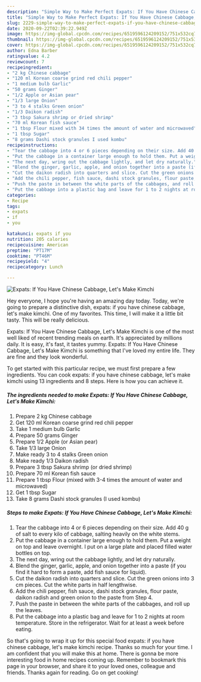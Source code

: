 ```yaml
---
description: "Simple Way to Make Perfect Expats: If You Have Chinese Cabbage, Let&amp;#39;s Make Kimchi"
title: "Simple Way to Make Perfect Expats: If You Have Chinese Cabbage, Let&amp;#39;s Make Kimchi"
slug: 2229-simple-way-to-make-perfect-expats-if-you-have-chinese-cabbage-let-and-39-s-make-kimchi
date: 2020-09-22T02:39:22.949Z
image: https://img-global.cpcdn.com/recipes/6519596124209152/751x532cq70/expats-if-you-have-chinese-cabbage-lets-make-kimchi-recipe-main-photo.jpg
thumbnail: https://img-global.cpcdn.com/recipes/6519596124209152/751x532cq70/expats-if-you-have-chinese-cabbage-lets-make-kimchi-recipe-main-photo.jpg
cover: https://img-global.cpcdn.com/recipes/6519596124209152/751x532cq70/expats-if-you-have-chinese-cabbage-lets-make-kimchi-recipe-main-photo.jpg
author: Edna Barber
ratingvalue: 4.2
reviewcount: 7
recipeingredient:
- "2 kg Chinese cabbage"
- "120 ml Korean coarse grind red chili pepper"
- "1 medium bulb Garlic"
- "50 grams Ginger"
- "1/2 Apple or Asian pear"
- "1/3 large Onion"
- "3 to 4 stalks Green onion"
- "1/3 Daikon radish"
- "3 tbsp Sakura shrimp or dried shrimp"
- "70 ml Korean fish sauce"
- "1 tbsp Flour mixed with 34 times the amount of water and microwaved"
- "1 tbsp Sugar"
- "8 grams Dashi stock granules I used kombu"
recipeinstructions:
- "Tear the cabbage into 4 or 6 pieces depending on their size. Add 40 g of salt to every kilo of cabbage, salting heavily on the white stems."
- "Put the cabbage in a container large enough to hold them. Put a weight on top and leave overnight. I put on a large plate and placed filled water bottles on top."
- "The next day, wring out the cabbage lightly, and let dry naturally."
- "Blend the ginger, garlic, apple, and onion together into a paste (if you find it hard to form a paste, add fish sauce for liquid)."
- "Cut the daikon radish into quarters and slice. Cut the green onions into 3 cm pieces. Cut the white parts in half lengthwise."
- "Add the chili pepper, fish sauce, dashi stock granules, flour paste, daikon radish and green onion to the paste from Step 4."
- "Push the paste in between the white parts of the cabbages, and roll up the leaves."
- "Put the cabbage into a plastic bag and leave for 1 to 2 nights at room temperature. Store in the refrigerator. Wait for at least a week before eating."
categories:
- Recipe
tags:
- expats
- if
- you

katakunci: expats if you 
nutrition: 205 calories
recipecuisine: American
preptime: "PT17M"
cooktime: "PT46M"
recipeyield: "4"
recipecategory: Lunch

---
```



![Expats: If You Have Chinese Cabbage, Let&#39;s Make Kimchi](https://img-global.cpcdn.com/recipes/6519596124209152/751x532cq70/expats-if-you-have-chinese-cabbage-lets-make-kimchi-recipe-main-photo.jpg)

Hey everyone, I hope you're having an amazing day today. Today, we're going to prepare a distinctive dish, expats: if you have chinese cabbage, let&#39;s make kimchi. One of my favorites. This time, I will make it a little bit tasty. This will be really delicious.

Expats: If You Have Chinese Cabbage, Let&#39;s Make Kimchi is one of the most well liked of recent trending meals on earth. It's appreciated by millions daily. It is easy, it's fast, it tastes yummy. Expats: If You Have Chinese Cabbage, Let&#39;s Make Kimchi is something that I've loved my entire life. They are fine and they look wonderful.




To get started with this particular recipe, we must first prepare a few ingredients. You can cook expats: if you have chinese cabbage, let&#39;s make kimchi using 13 ingredients and 8 steps. Here is how you can achieve it.

<!--inarticleads1-->

##### The ingredients needed to make Expats: If You Have Chinese Cabbage, Let&#39;s Make Kimchi:

1. Prepare 2 kg Chinese cabbage
1. Get 120 ml Korean coarse grind red chili pepper
1. Take 1 medium bulb Garlic
1. Prepare 50 grams Ginger
1. Prepare 1/2 Apple (or Asian pear)
1. Take 1/3 large Onion
1. Make ready 3 to 4 stalks Green onion
1. Make ready 1/3 Daikon radish
1. Prepare 3 tbsp Sakura shrimp (or dried shrimp)
1. Prepare 70 ml Korean fish sauce
1. Prepare 1 tbsp Flour (mixed with 3-4 times the amount of water and microwaved)
1. Get 1 tbsp Sugar
1. Take 8 grams Dashi stock granules (I used kombu)




<!--inarticleads2-->

##### Steps to make Expats: If You Have Chinese Cabbage, Let&#39;s Make Kimchi:

1. Tear the cabbage into 4 or 6 pieces depending on their size. Add 40 g of salt to every kilo of cabbage, salting heavily on the white stems.
1. Put the cabbage in a container large enough to hold them. Put a weight on top and leave overnight. I put on a large plate and placed filled water bottles on top.
1. The next day, wring out the cabbage lightly, and let dry naturally.
1. Blend the ginger, garlic, apple, and onion together into a paste (if you find it hard to form a paste, add fish sauce for liquid).
1. Cut the daikon radish into quarters and slice. Cut the green onions into 3 cm pieces. Cut the white parts in half lengthwise.
1. Add the chili pepper, fish sauce, dashi stock granules, flour paste, daikon radish and green onion to the paste from Step 4.
1. Push the paste in between the white parts of the cabbages, and roll up the leaves.
1. Put the cabbage into a plastic bag and leave for 1 to 2 nights at room temperature. Store in the refrigerator. Wait for at least a week before eating.




So that's going to wrap it up for this special food expats: if you have chinese cabbage, let&#39;s make kimchi recipe. Thanks so much for your time. I am confident that you will make this at home. There is gonna be more interesting food in home recipes coming up. Remember to bookmark this page in your browser, and share it to your loved ones, colleague and friends. Thanks again for reading. Go on get cooking!
